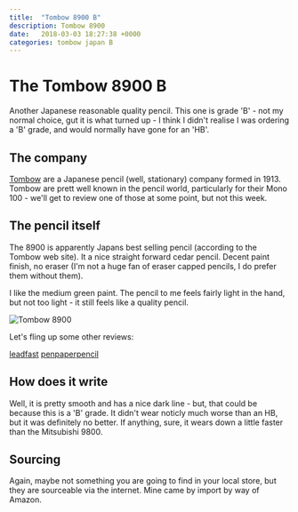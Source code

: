 ```yaml
---
title:  "Tombow 8900 B"
description: Tombow 8900
date:   2018-03-03 18:27:38 +0000
categories: tombow japan B
---
```


# The Tombow 8900 B

Another Japanese reasonable quality pencil. This one is grade 'B' - not my
normal choice, gut it is what turned up - I think I didn't realise I was ordering
a 'B' grade, and would normally have gone for an 'HB'.

## The company

[Tombow](https://www.tombow.com/en/company/index.html) are a Japanese pencil (well, stationary) company formed in 1913.
Tombow are prett well known in the pencil world, particularly for their Mono 100 - we'll get to review one of those at
some point, but not this week.

## The pencil itself
The 8900 is apparently Japans best selling pencil (according to the Tombow web site). It a nice straight forward
cedar pencil. Decent paint finish, no eraser (I'm not a huge fan of eraser capped pencils, I do prefer them without them).

I like the medium green paint. The pencil to me feels fairly light in the hand, but not too light - it still feels like a
quality pencil.

![Tombow 8900]({{site.url}}/images/images/tombow_8900_b.jpg)

Let's fling up some other reviews:

[leadfast](https://www.leadfast.org/blog/2017/9/18/tombow-8900-pencil-review)
[penpaperpencil](https://penpaperpencil.net/tombow-8900-pencil-review/)

## How does it write
Well, it is pretty smooth and has a nice dark line - but, that could be because this is a 'B' grade. It didn't wear noticly
much worse than an HB, but it was definitely no better. If anything, sure, it wears down a little faster than the Mitsubishi
9800.

## Sourcing

Again, maybe not something you are going to find in your local store, but they are sourceable via the internet. Mine came by import
by way of Amazon.

